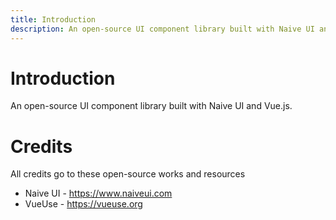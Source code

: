 ```yaml
---
title: Introduction
description: An open-source UI component library built with Naive UI and Vue.js.
---
```


# Introduction

<Description>

An open-source UI component library built with Naive UI and Vue.js.
</Description>

# Credits

All credits go to these open-source works and resources

- Naive UI - https://www.naiveui.com
- VueUse - https://vueuse.org
